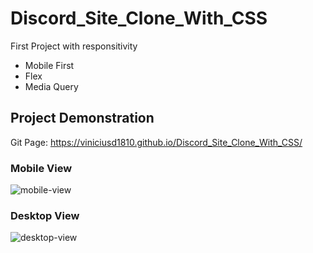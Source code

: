 # Discord_Site_Clone_With_CSS
First Project with responsitivity
* Mobile First
* Flex
* Media Query

## Project Demonstration
Git Page: https://viniciusd1810.github.io/Discord_Site_Clone_With_CSS/

### Mobile View
![mobile-view](https://github.com/user-attachments/assets/d3068845-697a-46fa-9741-d5f9b5855493)

### Desktop View
![desktop-view](https://github.com/user-attachments/assets/fdf0e3a4-0749-4267-8175-0b481717cd08)
